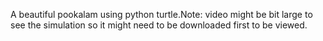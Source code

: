 A beautiful pookalam using python turtle.Note: video might be bit large to see the simulation so it might need to be downloaded first to be viewed.
